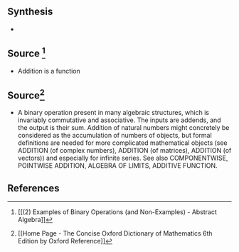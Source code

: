 ## Synthesis
- 
## Source [^1]
- Addition is a function

## Source[^2]
- A binary operation present in many algebraic structures, which is invariably commutative and associative. The inputs are addends, and the output is their sum. Addition of natural numbers might concretely be considered as the accumulation of numbers of objects, but formal definitions are needed for more complicated mathematical objects (see ADDITION (of complex numbers), ADDITION (of matrices), ADDITION (of vectors)) and especially for infinite series. See also COMPONENTWISE, POINTWISE ADDITION, ALGEBRA OF LIMITS, ADDITIVE FUNCTION.
## References

[^1]: [[(2) Examples of Binary Operations (and Non-Examples)  - Abstract Algebra]]
[^2]: [[Home Page - The Concise Oxford Dictionary of Mathematics 6th Edition by Oxford Reference]]